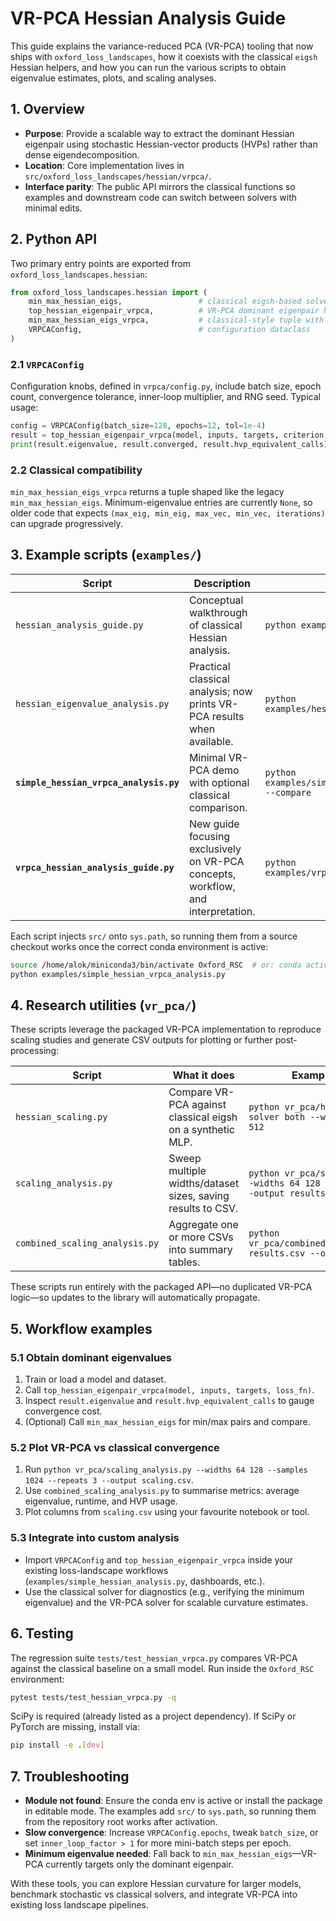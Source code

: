 # VR-PCA Hessian Analysis Guide

This guide explains the variance-reduced PCA (VR-PCA) tooling that now ships with
`oxford_loss_landscapes`, how it coexists with the classical `eigsh` Hessian
helpers, and how you can run the various scripts to obtain eigenvalue estimates,
plots, and scaling analyses.

## 1. Overview

- **Purpose**: Provide a scalable way to extract the dominant Hessian eigenpair
  using stochastic Hessian-vector products (HVPs) rather than dense eigendecomposition.
- **Location**: Core implementation lives in `src/oxford_loss_landscapes/hessian/vrpca/`.
- **Interface parity**: The public API mirrors the classical functions so examples and
  downstream code can switch between solvers with minimal edits.

## 2. Python API

Two primary entry points are exported from `oxford_loss_landscapes.hessian`:

```python
from oxford_loss_landscapes.hessian import (
    min_max_hessian_eigs,                 # classical eigsh-based solver
    top_hessian_eigenpair_vrpca,          # VR-PCA dominant eigenpair helper
    min_max_hessian_eigs_vrpca,           # classical-style tuple with VR-PCA max eigen
    VRPCAConfig,                          # configuration dataclass
)
```

### 2.1 `VRPCAConfig`

Configuration knobs, defined in `vrpca/config.py`, include batch size, epoch
count, convergence tolerance, inner-loop multiplier, and RNG seed. Typical usage:

```python
config = VRPCAConfig(batch_size=128, epochs=12, tol=1e-4)
result = top_hessian_eigenpair_vrpca(model, inputs, targets, criterion, config=config)
print(result.eigenvalue, result.converged, result.hvp_equivalent_calls)
```

### 2.2 Classical compatibility

`min_max_hessian_eigs_vrpca` returns a tuple shaped like the legacy
`min_max_hessian_eigs`. Minimum-eigenvalue entries are currently `None`, so older
code that expects `(max_eig, min_eig, max_vec, min_vec, iterations)` can upgrade
progressively.

## 3. Example scripts (`examples/`)

| Script | Description | How to run |
|--------|-------------|------------|
| `hessian_analysis_guide.py` | Conceptual walkthrough of classical Hessian analysis. | `python examples/hessian_analysis_guide.py` |
| `hessian_eigenvalue_analysis.py` | Practical classical analysis; now prints VR-PCA results when available. | `python examples/hessian_eigenvalue_analysis.py` |
| **`simple_hessian_vrpca_analysis.py`** | Minimal VR-PCA demo with optional classical comparison. | `python examples/simple_hessian_vrpca_analysis.py --compare` |
| **`vrpca_hessian_analysis_guide.py`** | New guide focusing exclusively on VR-PCA concepts, workflow, and interpretation. | `python examples/vrpca_hessian_analysis_guide.py` |

Each script injects `src/` onto `sys.path`, so running them from a source checkout
works once the correct conda environment is active:

```bash
source /home/alok/miniconda3/bin/activate Oxford_RSC  # or: conda activate Oxford_RSC
python examples/simple_hessian_vrpca_analysis.py
```

## 4. Research utilities (`vr_pca/`)

These scripts leverage the packaged VR-PCA implementation to reproduce scaling
studies and generate CSV outputs for plotting or further post-processing:

| Script | What it does | Example command |
|--------|--------------|-----------------|
| `hessian_scaling.py` | Compare VR-PCA against classical eigsh on a synthetic MLP. | `python vr_pca/hessian_scaling.py --solver both --width 64 --samples 512` |
| `scaling_analysis.py` | Sweep multiple widths/dataset sizes, saving results to CSV. | `python vr_pca/scaling_analysis.py --widths 64 128 --samples 512 1024 --output results.csv` |
| `combined_scaling_analysis.py` | Aggregate one or more CSVs into summary tables. | `python vr_pca/combined_scaling_analysis.py results.csv --output summary.csv` |

These scripts run entirely with the packaged API—no duplicated VR-PCA logic—so
updates to the library will automatically propagate.

## 5. Workflow examples

### 5.1 Obtain dominant eigenvalues

1. Train or load a model and dataset.
2. Call `top_hessian_eigenpair_vrpca(model, inputs, targets, loss_fn)`.
3. Inspect `result.eigenvalue` and `result.hvp_equivalent_calls` to gauge
   convergence cost.
4. (Optional) Call `min_max_hessian_eigs` for min/max pairs and compare.

### 5.2 Plot VR-PCA vs classical convergence

1. Run `python vr_pca/scaling_analysis.py --widths 64 128 --samples 1024 --repeats 3 --output scaling.csv`.
2. Use `combined_scaling_analysis.py` to summarise metrics: average eigenvalue,
   runtime, and HVP usage.
3. Plot columns from `scaling.csv` using your favourite notebook or tool.

### 5.3 Integrate into custom analysis

- Import `VRPCAConfig` and `top_hessian_eigenpair_vrpca` inside your existing
  loss-landscape workflows (`examples/simple_hessian_analysis.py`, dashboards, etc.).
- Use the classical solver for diagnostics (e.g., verifying the minimum
  eigenvalue) and the VR-PCA solver for scalable curvature estimates.

## 6. Testing

The regression suite `tests/test_hessian_vrpca.py` compares VR-PCA against the
classical baseline on a small model. Run inside the `Oxford_RSC` environment:

```bash
pytest tests/test_hessian_vrpca.py -q
```

SciPy is required (already listed as a project dependency). If SciPy or PyTorch
are missing, install via:

```bash
pip install -e .[dev]
```

## 7. Troubleshooting

- **Module not found**: Ensure the conda env is active or install the package in
  editable mode. The examples add `src/` to `sys.path`, so running them from the
  repository root works after activation.
- **Slow convergence**: Increase `VRPCAConfig.epochs`, tweak `batch_size`, or set
  `inner_loop_factor > 1` for more mini-batch steps per epoch.
- **Minimum eigenvalue needed**: Fall back to `min_max_hessian_eigs`—VR-PCA
  currently targets only the dominant eigenpair.

With these tools, you can explore Hessian curvature for larger models, benchmark
stochastic vs classical solvers, and integrate VR-PCA into existing loss landscape
pipelines.
